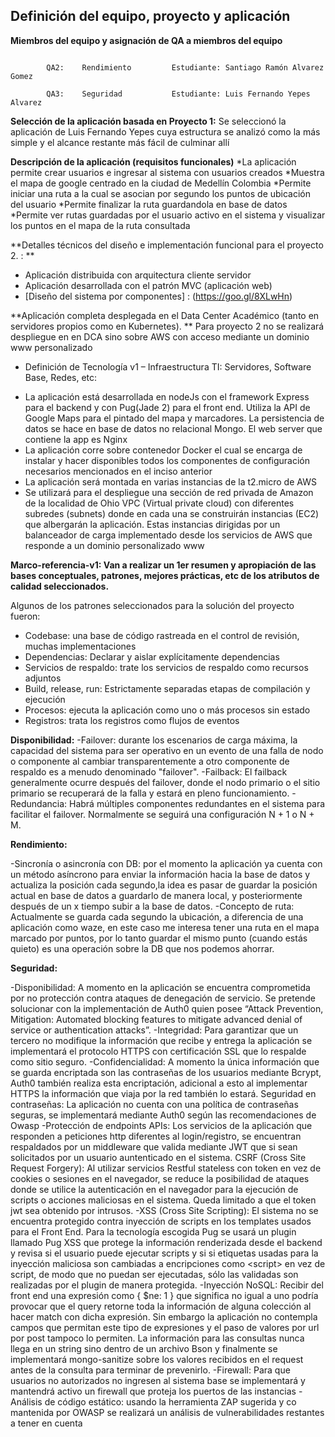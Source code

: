 ## Definición del equipo, proyecto y aplicación

**Miembros del equipo y asignación de QA a miembros del equipo**

``` 		QA1: 	Disponibilidad  		Estudiante: Jorge Andres Hoyos Gomez

		QA2: 	Rendimiento			Estudiante: Santiago Ramón Alvarez Gomez
		
		QA3: 	Seguridad			Estudiante: Luis Fernando Yepes Alvarez
```

**Selección de la aplicación basada en Proyecto 1:**
Se seleccionó la aplicación de Luis Fernando Yepes cuya estructura se analizó como la más simple y el alcance restante más fácil de culminar allí

**Descripción de la aplicación (requisitos funcionales)**
*La aplicación permite crear usuarios e ingresar al sistema con usuarios creados
*Muestra el mapa de google centrado en la ciudad de Medellín Colombia
*Permite iniciar una ruta a la cual se asocian por segundo los puntos de ubicación del usuario
*Permite finalizar la ruta guardandola en base de datos
*Permite ver rutas guardadas por el usuario activo en el sistema y visualizar los puntos en el mapa de la ruta consultada

**Detalles técnicos del diseño e implementación funcional para el proyecto 2. : **

- Aplicación distribuida con arquitectura cliente servidor
- Aplicación desarrollada con el patrón MVC (aplicación web)
- [Diseño del sistema por componentes] : (https://goo.gl/8XLwHn) 

**Aplicación completa desplegada en el Data Center Académico (tanto en servidores propios como en Kubernetes). **
Para proyecto 2 no se realizará despliegue en en DCA sino sobre AWS con acceso mediante un dominio www personalizado

* Definición de Tecnología v1 – Infraestructura TI: Servidores, Software Base, Redes, etc: 
- La aplicación está desarrollada en nodeJs con el framework Express para el backend y con Pug(Jade 2) para el front end. Utiliza la API de Google Maps para el pintado del mapa y marcadores. La persistencia de datos se hace en base de datos no relacional Mongo. El web server que contiene la app es Nginx
- La aplicación corre sobre contenedor Docker el cual se encarga de instalar y hacer disponibles todos los componentes de configuración necesarios mencionados en el inciso anterior
- La aplicación será montada en varias instancias de la t2.micro de AWS
- Se utilizará para el despliegue una sección de red privada de Amazon de la localidad de Ohio VPC (Virtual private cloud) con diferentes subredes (subnets) donde en cada una se construirán instancias (EC2) que albergarán la aplicación. Estas instancias dirigidas por un balanceador de carga implementado desde los servicios de AWS que responde a un dominio personalizado www

**Marco-referencia-v1: Van a realizar un 1er resumen y apropiación de las bases conceptuales, patrones, mejores prácticas, etc de los atributos de calidad seleccionados.**

Algunos de los patrones seleccionados para la solución del proyecto fueron: 
- Codebase: una base de código rastreada en el control de revisión, muchas implementaciones
- Dependencias: Declarar y aislar explícitamente dependencias
- Servicios de respaldo: trate los servicios de respaldo como recursos adjuntos
- Build, release, run: Estrictamente separadas etapas de compilación y ejecución
- Procesos: ejecuta la aplicación como uno o más procesos sin estado
- Registros: trata los registros como flujos de eventos

**Disponibilidad:**
-Failover: durante los escenarios de carga máxima, la capacidad del sistema para ser operativo en un evento de una falla de nodo o componente al cambiar transparentemente a otro componente de respaldo es a menudo denominado "failover".
-Failback: El failback generalmente ocurre después del failover, donde el nodo primario o el sitio primario se recuperará de la falla y estará en pleno funcionamiento.
-Redundancia: Habrá múltiples componentes redundantes en el sistema para facilitar el failover. Normalmente se seguirá una configuración N + 1 o N + M.

**Rendimiento:**

-Sincronía o asincronía con DB: por el momento la aplicación ya cuenta con un método asíncrono para enviar la información hacia la base de datos y actualiza la posición cada segundo,la idea es pasar de guardar la posición actual en base de datos a guardarlo de manera local, y posteriormente después de un x tiempo subir a la base de datos.
-Concepto de ruta: Actualmente se guarda cada segundo la ubicación, a diferencia de una aplicación como waze, en este caso me interesa tener una ruta en el mapa marcado por puntos, por lo tanto guardar el mismo punto (cuando estás quieto) es una operación sobre la DB que nos podemos ahorrar.

**Seguridad:**

-Disponibilidad: A momento en la aplicación se encuentra comprometida por no protección contra ataques de denegación de servicio. Se pretende solucionar con la implementación de Auth0 quien posee “Attack Prevention, Mitigation: Automated blocking features to mitigate advanced denial of service or authentication attacks”.
-Integridad: Para garantizar que un tercero no modifique la información que recibe y entrega la aplicación se implementará el protocolo HTTPS con certificación SSL que lo respalde como sitio seguro.
-Confidencialidad: A momento la única información que se guarda encriptada son las contraseñas de los usuarios mediante Bcrypt, Auth0 también realiza esta encriptación, adicional a esto al implementar HTTPS la información que viaja por la red también lo estará. 
Seguridad en contraseñas: La aplicación no cuenta con una política de contraseñas seguras, se implementará mediante Auth0 según las recomendaciones de Owasp
-Protección de endpoints APIs: Los servicios de la aplicación que responden a peticiones http diferentes al login/registro,  se encuentran respaldados por un middleware que valida mediante JWT que si sean solicitados por un usuario auntenticado en el sistema. 
CSRF (Cross Site Request Forgery): Al utilizar servicios Restful stateless con token en vez de cookies o sesiones en el navegador, se reduce la posibilidad de ataques donde se utilice la autenticación en el navegador para la ejecución de scripts o acciones maliciosas en el sistema. Queda limitado a que el token jwt sea obtenido por intrusos.
-XSS (Cross Site Scripting): El sistema no se encuentra protegido contra inyección de scripts en los templates usados para el Front End. Para la tecnología escogida Pug se usará un plugin llamado Pug XSS que protege la información renderizada desde el backend y revisa si el usuario puede ejecutar scripts y si si etiquetas usadas para la inyección maliciosa son cambiadas a encripciones como &lt;script&gt; en vez de script, de modo que no puedan ser ejecutadas, sólo las validadas son realizadas por el plugin de manera protegida.
-Inyección NoSQL:  Recibir del front end una expresión como { $ne: 1 } que significa no igual a uno podría provocar que el query retorne toda la información de alguna colección al hacer match con dicha expresión. Sin embargo la aplicación no contempla campos que permitan este tipo de expresiones y el paso de valores por url por post tampoco lo permiten. La información para las consultas nunca llega en un string sino dentro de un archivo Bson y finalmente se implementará mongo-sanitize sobre los valores recibidos en el request antes de la consulta para terminar de prevenirlo.
-Firewall: Para que usuarios no autorizados no ingresen al sistema base se implementará y mantendrá activo un firewall que proteja los puertos de las instancias
-Análisis de código estático: usando la herramienta ZAP sugerida y co mantenida por OWASP se realizará un análisis de vulnerabilidades restantes a tener en cuenta
